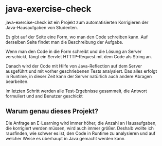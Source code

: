 # java-exercise-check

java-exercise-check ist ein Projekt zum automatisierten Korrigieren der Java-Hausaufgaben von Studenten.

Es gibt auf der Seite eine Form, wo man den Code schreiben kann. Auf derselben Seite findet man die Beschreibung der Aufgabe. 

Wenn man den Code in die Form schreibt und die Lösung an Server verschickt, fängt ein Servlet HTTTP-Request mit dem Code als String an.

Danach wird der Code mit Hilfe von Java-Reflection auf dem Server ausgeführt und mit vorher geschriebenen Tests analysiert. Das alles erfolgt in Runtime, in dieser Zeit kann der Server natürlich auch andere Abragen bearbeiten.

Im letzten Schritt werden alle Test-Ergebnisse gesammelt, die Antwort formuliert und and Benutzer geschickt

## Warum genau dieses Projekt?
Die Anfrage an E-Learning wird immer höher, die Anzahl an Hausaufgaben, die korrigiert werden müssen, wird auch immer größer. Deshalb wollte ich rausfinden, wie schwer es ist, den Code in Runtime zu analysieren und auf welcher Weise es überhaupt in Java gemacht werden kann.
